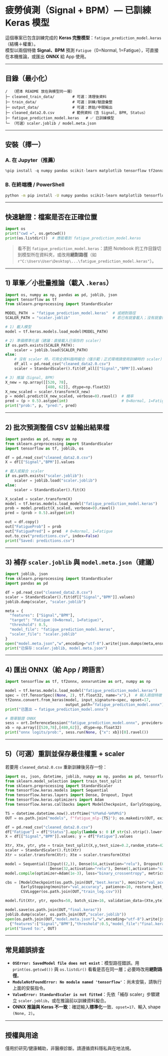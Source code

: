 # 疲勞偵測（Signal + BPM）— 已訓練 Keras 模型

這個專案已包含訓練完成的 **Keras 完整模型**：`fatigue_prediction_model.keras`（結構＋權重）。  
模型以兩個特徵 **Signal、BPM** 預測 `Fatigue`（0=Normal, 1=Fatigue），可直接在本機推論，或匯出 **ONNX** 給 App 使用。

---

## 目錄（最小化）
```
/  （把本 README 放在與模型同一層）
├─ cleaned_train_data/        # 可選：清理後資料
├─ train_data/                # 可選：訓練/驗證彙整
├─ output_data/               # 可選：原始/中間輸出
├─ cleaned_data2.0.csv        # 範例資料（含 Signal, BPM, Status）
├─ fatigue_prediction_model.keras   # ✅ 已訓練模型
└─ （可選）scaler.joblib / model.meta.json
```

---

## 安裝（擇一）

### A. 在 Jupyter（推薦）
```python
%pip install -q numpy pandas scikit-learn matplotlib tensorflow tf2onnx onnxruntime
```

### B. 在終端機 / PowerShell
```bash
python -m pip install -U numpy pandas scikit-learn matplotlib tensorflow tf2onnx onnxruntime
```

---

## 快速驗證：檔案是否在正確位置
```python
import os
print("cwd =", os.getcwd())
print(os.listdir())  # 應能看到 fatigue_prediction_model.keras
```
> 看不到 `fatigue_prediction_model.keras`：請把 Notebook 的工作目錄切到模型所在資料夾，或改用**絕對路徑**（如 `r"C:\Users\User\Desktop\...\fatigue_prediction_model.keras"`）。

---

## 1) 單筆／小批量推論（載入 `.keras`）

```python
import os, numpy as np, pandas as pd, joblib, json
import tensorflow as tf
from sklearn.preprocessing import StandardScaler

MODEL_PATH  = "fatigue_prediction_model.keras"  # 或絕對路徑
SCALER_PATH = "scaler.joblib"                   # 若已有就會載入；沒有就會臨時擬合

# 1) 載入模型
model = tf.keras.models.load_model(MODEL_PATH)

# 2) 準備標準化器（建議：直接載入已保存的 scaler）
if os.path.exists(SCALER_PATH):
    scaler = joblib.load(SCALER_PATH)
else:
    # 沒有 scaler 時，可用全資料臨時擬合（僅示範；正式環境請使用訓練時的 scaler）
    df_all = pd.read_csv("cleaned_data2.0.csv")
    scaler = StandardScaler().fit(df_all[["Signal","BPM"]].values)

# 3) 推論（Signal, BPM）
X_new = np.array([[520, 78],
                  [480, 62]], dtype=np.float32)
X_new_scaled = scaler.transform(X_new)
p = model.predict(X_new_scaled, verbose=0).ravel()  # 機率
pred = (p > 0.5).astype(int)                        # 0=Normal, 1=Fatigue
print("prob:", p, "pred:", pred)
```

---

## 2) 批次預測整個 CSV 並輸出結果檔

```python
import pandas as pd, numpy as np
from sklearn.preprocessing import StandardScaler
import tensorflow as tf, joblib, os

df = pd.read_csv("cleaned_data2.0.csv")
X = df[["Signal","BPM"]].values

# 載入或擬合 scaler
if os.path.exists("scaler.joblib"):
    scaler = joblib.load("scaler.joblib")
else:
    scaler = StandardScaler().fit(X)

X_scaled = scaler.transform(X)
model = tf.keras.models.load_model("fatigue_prediction_model.keras")
prob = model.predict(X_scaled, verbose=0).ravel()
pred = (prob > 0.5).astype(int)

out = df.copy()
out["FatigueProb"] = prob
out["FatiguePred"] = pred  # 0=Normal, 1=Fatigue
out.to_csv("predictions.csv", index=False)
print("Saved: predictions.csv")
```

---

## 3) 補存 `scaler.joblib` 與 `model.meta.json`（建議）

```python
import joblib, json
from sklearn.preprocessing import StandardScaler
import pandas as pd

df = pd.read_csv("cleaned_data2.0.csv")
scaler = StandardScaler().fit(df[["Signal","BPM"]].values)
joblib.dump(scaler, "scaler.joblib")

meta = {
  "features": ["Signal","BPM"],
  "target": "Fatigue (0=Normal, 1=Fatigue)",
  "threshold": 0.5,
  "model_file": "fatigue_prediction_model.keras",
  "scaler_file": "scaler.joblib"
}
open("model.meta.json","w",encoding="utf-8").write(json.dumps(meta,ensure_ascii=False,indent=2))
print("已保存：scaler.joblib, model.meta.json")
```

---

## 4) 匯出 ONNX（給 App / 跨語言）

```python
import tensorflow as tf, tf2onnx, onnxruntime as ort, numpy as np

model = tf.keras.models.load_model("fatigue_prediction_model.keras")
spec = (tf.TensorSpec((None, 2), tf.float32, name="x"),)  # 輸入兩個特徵
tf2onnx.convert.from_keras(model, input_signature=spec, opset=17,
                           output_path="fatigue_prediction_model.onnx")
print("已匯出 → fatigue_prediction_model.onnx")

# 簡單驗證 ONNX
sess = ort.InferenceSession("fatigue_prediction_model.onnx", providers=["CPUExecutionProvider"])
xb = np.array([[520,78],[480,62]], dtype=np.float32)
print("onnx logits/prob:", sess.run(None, {"x": xb})[0].ravel())
```

---

## 5)（可選）重訓並保存最佳權重 + scaler
若要用 `cleaned_data2.0.csv` 重新訓練後另存一份：

```python
import os, json, datetime, joblib, numpy as np, pandas as pd, tensorflow as tf
from sklearn.model_selection import train_test_split
from sklearn.preprocessing import StandardScaler
from tensorflow.keras.models import Sequential
from tensorflow.keras.layers import Dense, Dropout, Input
from tensorflow.keras.optimizers import Adam
from tensorflow.keras.callbacks import ModelCheckpoint, EarlyStopping, CSVLogger

TS = datetime.datetime.now().strftime("%Y%m%d-%H%M%S")
OUT = os.path.join("models", f"fatigue_mlp-{TS}"); os.makedirs(OUT, exist_ok=True)

df = pd.read_csv("cleaned_data2.0.csv")
df["Fatigue"] = df["Status"].apply(lambda s: 0 if str(s).strip().lower()=="normal" else 1)
X = df[["Signal","BPM"]].values; y = df["Fatigue"].values

Xtr, Xte, ytr, yte = train_test_split(X,y,test_size=0.2,random_state=42)
scaler = StandardScaler().fit(Xtr)
Xtr = scaler.transform(Xtr); Xte = scaler.transform(Xte)

model = Sequential([Input((2,)), Dense(64,activation="relu"), Dropout(0.3),
                    Dense(32,activation="relu"), Dense(1,activation="sigmoid")])
model.compile(optimizer=Adam(1e-3), loss="binary_crossentropy", metrics=["accuracy"])

cbs = [ModelCheckpoint(os.path.join(OUT,"best.keras"), monitor="val_accuracy", save_best_only=True, verbose=1),
       EarlyStopping(monitor="val_accuracy", patience=10, restore_best_weights=True, verbose=1),
       CSVLogger(os.path.join(OUT,"train_log.csv"))]

model.fit(Xtr, ytr, epochs=50, batch_size=16, validation_data=(Xte,yte), callbacks=cbs, verbose=1)

model.save(os.path.join(OUT,"final.keras"))
joblib.dump(scaler, os.path.join(OUT,"scaler.joblib"))
open(os.path.join(OUT,"model.meta.json"),"w",encoding="utf-8").write(json.dumps(
  {"features":["Signal","BPM"],"threshold":0.5,"model_file":"final.keras","scaler_file":"scaler.joblib"}, ensure_ascii=False, indent=2))
print("Saved to:", OUT)
```

---

## 常見錯誤排查
- **`OSError: SavedModel file does not exist`**：模型路徑錯誤。用 `print(os.getcwd())` 與 `os.listdir()` 看看是否在同一層；必要時改用**絕對路徑**。  
- **`ModuleNotFoundError: No module named 'tensorflow'`**：尚未安裝，請執行上面的安裝指令。  
- **`ValueError: StandardScaler is not fitted`**：先依「補存 scaler」步驟建立 `scaler.joblib`，或在推論前以訓練資料擬合。  
- **ONNX 推論與 Keras 不一致**：確認輸入**標準化**一致、`opset=17`、輸入 shape `(None, 2)`。  

---

## 授權與用途
僅用於研究/健康輔助，非醫療診斷。請遵循資料隱私與在地法規。

